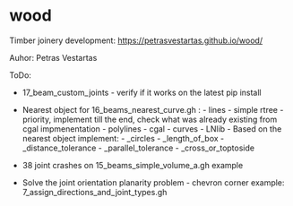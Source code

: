 # wood

Timber joinery development: https://petrasvestartas.github.io/wood/

Auhor: Petras Vestartas

ToDo:

- 17_beam_custom_joints - verify if it works on the latest pip install

- Nearest object for 16_beams_nearest_curve.gh :
        -   lines - simple rtree - priority, implement till the end, check what was already existing from cgal impmenentation
        -   polylines - cgal
        -   curves - LNlib
        - Based on the nearest object implement:
            -   _circles
            -   _length_of_box
            -   _distance_tolerance
            -   _parallel_tolerance
            -   _cross_or_toptoside

- 38 joint crashes on 15_beams_simple_volume_a.gh example

- Solve the joint orientation planarity problem - chevron corner example: 7_assign_directions_and_joint_types.gh

